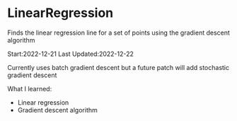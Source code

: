 # LinearRegression
Finds the linear regression line for a set of points using the gradient descent algorithm

Start:2022-12-21
Last Updated:2022-12-22

Currently uses batch gradient descent but a future patch will add stochastic gradient descent

What I learned:
- Linear regression
- Gradient descent algorithm
